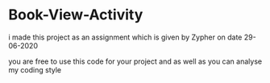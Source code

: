 # Book-View-Activity

i made this project as an assignment which is given by Zypher on date 29-06-2020

you are free to use this code for your project and as well as you can analyse my coding style 
